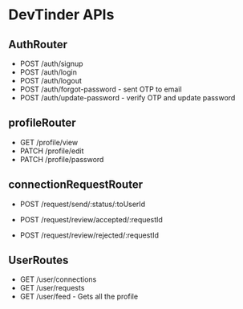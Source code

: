 # DevTinder APIs

## AuthRouter
- POST /auth/signup
- POST /auth/login
- POST /auth/logout
- POST /auth/forgot-password - sent OTP to email 
- POST /auth/update-password - verify OTP and update password

## profileRouter
- GET /profile/view
- PATCH /profile/edit
- PATCH /profile/password

## connectionRequestRouter
- POST /request/send/:status/:toUserId

- POST /request/review/accepted/:requestId
- POST /request/review/rejected/:requestId

## UserRoutes
- GET /user/connections
- GET /user/requests
- GET /user/feed - Gets all the profile
